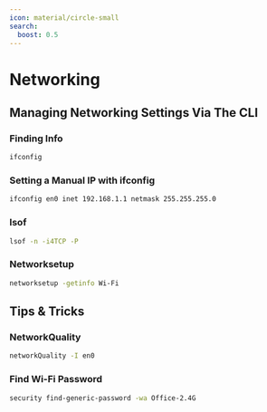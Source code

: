 ```yaml
---
icon: material/circle-small
search:
  boost: 0.5
---
```


# Networking

## Managing Networking Settings Via The CLI

### Finding Info

```bash
ifconfig
```

### Setting a Manual IP with ifconfig

```bash
ifconfig en0 inet 192.168.1.1 netmask 255.255.255.0
```

### lsof

```bash
lsof -n -i4TCP -P
```

### Networksetup

```bash
networksetup -getinfo Wi-Fi
```

## Tips & Tricks

### NetworkQuality

```bash
networkQuality -I en0
```

### Find Wi-Fi Password

```bash
security find-generic-password -wa Office-2.4G
```
